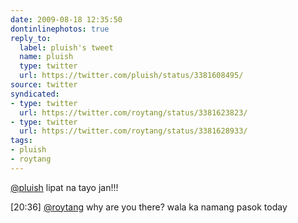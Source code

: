 ```yaml
---
date: 2009-08-18 12:35:50
dontinlinephotos: true
reply_to:
  label: pluish's tweet
  name: pluish
  type: twitter
  url: https://twitter.com/pluish/status/3381608495/
source: twitter
syndicated:
- type: twitter
  url: https://twitter.com/roytang/status/3381623823/
- type: twitter
  url: https://twitter.com/roytang/status/3381628933/
tags:
- pluish
- roytang
---
```


[@pluish](https://twitter.com/pluish/) lipat na tayo jan!!!

<time>[20:36]</time> [@roytang](https://twitter.com/roytang/) why are you there? wala ka namang pasok today